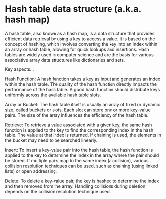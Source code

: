 # Hash table data structure (a.k.a. hash map)

A hash table, also known as a hash map, is a data structure that provides efficient data retrieval by using a key to access a value. It is based on the concept of hashing, which involves converting the key into an index within an array or hash table, allowing for quick lookups and insertions. Hash tables are widely used in computer science and are the basis for various associative array data structures like dictionaries and sets.

Key aspects…

Hash Function: A hash function takes a key as input and generates an index within the hash table. The quality of the hash function directly impacts the performance of the hash table. A good hash function should distribute keys uniformly across the available hash table slots.

Array or Bucket: The hash table itself is usually an array of fixed or dynamic size, called buckets or slots. Each slot can store one or more key-value pairs. The size of the array influences the efficiency of the hash table.

Retrieve: To retrieve a value associated with a given key, the same hash function is applied to the key to find the corresponding index in the hash table. The value at that index is returned. If chaining is used, the elements in the bucket may need to be searched linearly.

Insert: To insert a key-value pair into the hash table, the hash function is applied to the key to determine the index in the array where the pair should be stored. If multiple pairs map to the same index (a collision), various collision resolution techniques can be used, such as chaining (using linked lists) or open addressing.

Delete: To delete a key-value pair, the key is hashed to determine the index and then removed from the array. Handling collisions during deletion depends on the collision resolution technique used.

